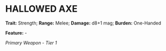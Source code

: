 # HALLOWED AXE

**Trait:** Strength; **Range:** Melee; **Damage:** d8+1 mag; **Burden:** One-Handed

**Feature:** -

*Primary Weapon - Tier 1*